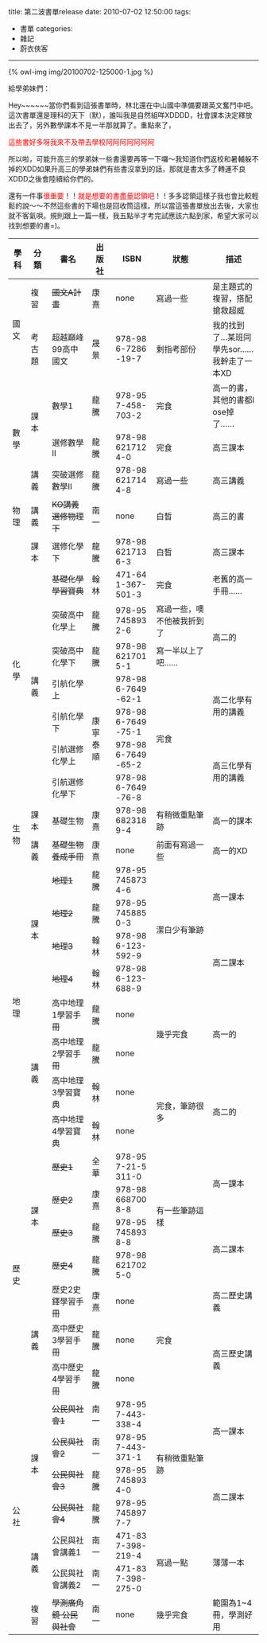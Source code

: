title: 第二波書單release
date: 2010-07-02 12:50:00
tags:
- 書單
categories:
- 雜記
- 蔚衣俠客
---

{% owl-img img/20100702-125000-1.jpg %}

給學弟妹們：

Hey~~~~~~當你們看到這張書單時，林北還在中山國中準備要跟英文奮鬥中吧。這次書單還是理科的天下（默），誰叫我是自然組咩XDDDD，社會課本決定釋放出去了，另外數學課本不見一半那就算了。重點來了，

<span style="color: red;">這些書好多呀我來不及帶去學校阿阿阿阿阿阿阿</span>

所以啦，可能升高三的學弟妹一些書還要再等一下囉～我知道你們返校和暑輔躲不掉的XDD如果升高三的學弟妹們有些書沒拿到的話，那就是書太多了轉運不良XDDD之後會陸續給你們的。

還有一件事<span style="color: red;">很重要</span>！！<span style="color: red;">就是想要的書盡量認領吧</span>！！多多認領這樣子我也會比較輕鬆的說～～不然這些書的下場也是回收筒這樣。所以當這張書單放出去後，大家也就不客氣唄。規則跟上一篇一樣，我五點半才考完試應該六點到家，希望大家可以找到想要的書=)。

<!-- more -->

<table style="word-break: break-all;"><thead><tr><th>學科</th><th>分類</th><th>書名</th><th>出版社</th><th>ISBN</th><th>狀態</th><th style="width: 20%;">描述</th></tr></tead><tbody><tr><td rowspan="2">國文</td><td>複習</td><td><span style="text-decoration: line-through;">國文A計畫</span></td><td>康熹</td><td>none</td><td>寫過一些</td><td>是主題式的複習，搭配搶救超威</td></tr><tr><td>考古題</td><td>超越巔峰99高中國文</td><td>晟景</td><td>978-986-7286-19-7</td><td>剩指考部份</td><td>我的找到了…某班同學先sor……我幹走了一本XD</td></tr><tr><td rowspan="3">數學</td><td rowspan="2">課本</td><td>數學1</td><td>龍騰</td><td>978-957-458-703-2</td><td>完食</td><td>高一的書，其他的書都lose掉了……</td></tr><tr><td>選修數學II</td><td>龍騰</td><td>978-986217124-0</td><td>完食</td><td>高三課本</td></tr><tr><td>講義</td><td>突破選修數學II</td><td>龍騰</td><td>978-986217144-8</td><td>寫過一些</td><td>高三講義</td></tr><tr><td>物理</td><td>講義</td><td><span style="text-decoration: line-through;">KO講義選修物理下</span></td><td>南一</td><td>none</td><td>白皙</td><td>高三的書</td></tr><tr><td rowspan="8">化學</td><td>課本</td><td>選修化學下</td><td>龍騰</td><td>978-986217136-3</td><td>白皙</td><td>高三課本</td></tr><tr><td rowspan="7">講義</td><td><span style="text-decoration: line-through;">基礎化學學習寶典</span></td><td>翰林</td><td>471-641-367-501-3</td><td>完食</td><td>老舊的高一手冊……</td></tr><tr><td>突破高中化學上</td><td>龍騰</td><td>978-957458932-6</td><td>寫過一些，噢不他被我折到了</td><td rowspan="2">高二的</td></tr><tr><td>突破高中化學下</td><td>龍騰</td><td>978-986217015-1</td><td>寫一半以上了吧……</td></tr><tr><td>引航化學上</td><td rowspan="4">康寧泰順</td><td>978-986-7649-62-1</td><td rowspan="4">完食</td><td rowspan="2">高二化學有用的講義</td></tr><tr><td>引航化學下</td><td>978-986-7649-75-1</td></tr><tr><td>引航選修化學上</td><td>978-986-7649-65-2</td><td rowspan="2">高三化學有用的講義</td></tr><tr><td>引航選修化學下</td><td>978-986-7649-76-8</td></tr><tr><td rowspan="2">生物</td><td>課本</td><td>基礎生物</td><td>康熹</td><td>978-986823189-4</td><td>有稍微重點筆跡</td><td>高一的課本</td></tr><tr><td>講義</td><td><span style="text-decoration: line-through;">基礎生物養成手冊</span></td><td>康熹</td><td>none</td><td>前面有寫過一些</td><td>高一的XD</td></tr><tr><td rowspan="8">地理</td><td rowspan="4">課本</td><td><span style="text-decoration: line-through;">地理1</span></td><td>龍騰</td><td>978-957458734-6</td><td rowspan="4">潔白少有筆跡</td><td rowspan="2">高一課本</td></tr><tr><td><span style="text-decoration: line-through;">地理2</span></td><td>龍騰</td><td>978-957458850-3</td></tr><tr><td><span style="text-decoration: line-through;">地理3</span></td><td>翰林</td><td>978-986-123-592-9</td><td rowspan="2">高二課本</td></tr><tr><td><span style="text-decoration: line-through;">地理4</span></td><td>翰林</td><td>978-986-123-688-9</td></tr><tr><td rowspan="4">講義</td><td>高中地理1學習手冊</td><td>龍騰</td><td>none</td><td rowspan="2">幾乎完食</td><td rowspan="2">高一的</td></tr><tr><td>高中地理2學習手冊</td><td>龍騰</td><td>none</td></tr><tr><td>高中地理3學習寶典</td><td>翰林</td><td>none</td><td rowspan="2">完食，筆跡很多</td><td rowspan="2">高二的</td></tr><tr><td>高中地理4學習寶典</td><td>翰林</td><td>none</td></tr><tr><td rowspan="7">歷史</td><td rowspan="4">課本</td><td><span style="text-decoration: line-through;">歷史1</span></td><td>全華</td><td>978-957-21-5311-0</td><td rowspan="4">有一些筆跡這樣</td><td rowspan="2">高一課本</td></tr><tr><td><span style="text-decoration: line-through;">歷史2</span></td><td>康熹</td><td>978-986687008-8</td></tr><tr><td><span style="text-decoration: line-through;">歷史3</span></td><td>龍騰</td><td>978-957458938-8</td><td rowspan="2">高二課本</td></tr><tr><td><span style="text-decoration: line-through;">歷史4</span></td><td>龍騰</td><td>978-986217025-0</td></tr><tr><td rowspan="3">講義</td><td>歷史2史鐸學習手冊</td><td>康熹</td><td>none</td><td rowspan="3">完食</td><td>高二歷史講義</td></tr><tr><td>高中歷史3學習手冊</td><td>龍騰</td><td>none</td><td rowspan="2">高三歷史講義</td></tr><tr><td>高中歷史4學習手冊</td><td>龍騰</td><td>none</td></tr><tr><td rowspan="7">公社</td><td rowspan="4">課本</td><td><span style="text-decoration: line-through;">公民與社會1</span></td><td>南一</td><td>978-957-443-338-4</td><td rowspan="4">有稍微重點筆跡</td><td rowspan="2">高一課本</td></tr><tr><td><span style="text-decoration: line-through;">公民與社會2</span></td><td>南一</td><td>978-957-443-371-1</td></tr><tr><td><span style="text-decoration: line-through;">公民與社會3</span></td><td>龍騰</td><td>978-957458934-0</td><td rowspan="2">高二課本</td></tr><tr><td><span style="text-decoration: line-through;">公民與社會4</span></td><td>龍騰</td><td>978-957458977-7</td></tr><tr><td rowspan="2">講義</td><td>公民與社會講義1</td><td>南一</td><td>471-837-398-219-4</td><td rowspan="2">寫過一點</td><td rowspan="2">薄薄一本</td></tr><tr><td>公民與社會講義2</td><td>南一</td><td>471-837-398-275-0</td></tr><tr><td>複習</td><td><span style="text-decoration: line-through;">學測廣角鏡 公民與社會</span></td><td>南一</td><td>none</td><td>幾乎完食</td><td>範圍為1~4冊，學測好用</td></tr></tbody></table>
